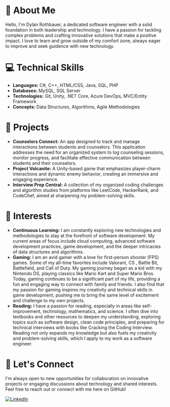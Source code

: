 # 👋 About Me
Hello, I'm Dylan Rothbauer, a dedicated software engineer with a solid foundation in both leadership and technology. I have a passion for tackling complex problems and crafting innovative solutions that make a positive impact. I love to learn and grow outside of my comfort zone, always eager to improve and seek guidence with new technology.

# 💻 Technical Skills
- **Languages:** C#, C++, HTML/CSS, Java, SQL, PHP
- **Databases:** MySQL, SQL Server
- **Technologies:** Git, Unity, .NET Core, Azure DevOps, MVC/Entity Framework
- **Concepts:** Data Structures, Algorithms, Agile Methodologies

# 🚀 Projects
- **Counselors Connect:** An app designed to track and manage interactions between students and counselors. This application addresses the need for an organized system to log counseling sessions, monitor progress, and facilitate effective communication between students and their counselors.
- **Project Volcanite:** A Unity-based game that emphasizes player-charm interactions and dynamic enemy behavior, creating an immersive and engaging experience.
- **Interview Prep Central:** A collection of my organized coding challenges and algorithm studies from platforms like LeetCode, HackerRank, and CodeChef, aimed at sharpening my problem-solving skills.

# 🎯 Interests
- **Continuous Learning:** I am constantly exploring new technologies and methodologies to stay at the forefront of software development. My current areas of focus include cloud computing, advanced software development practices, game development, and the deeper intricacies of data structures and algorithms.
- **Gaming:** I am an avid gamer with a love for first-person shooter (FPS) games. Some of my all-time favorites include Valorant, CS
, Battle Bit, Battlefield, and Call of Duty. My gaming journey began as a kid with my Nintendo DS, playing classics like Mario Kart and Super Mario Bros. Today, gaming continues to be a significant part of my life, providing a fun and engaging way to connect with family and friends. I also find that my passion for gaming inspires my creativity and technical skills in game development, pushing me to bring the same level of excitement and challenge to my own projects.
- **Reading:** I have a passion for reading, especially in areas like self-improvement, technology, mathematics, and science. I often dive into textbooks and other resources to deepen my understanding, exploring topics such as software design, clean code principles, and preparing for technical interviews with books like Cracking the Coding Interview. Reading not only expands my knowledge but also fuels my creativity and problem-solving skills, which I apply to my work as a software engineer.

# 🤝 Let's Connect
I'm always open to new opportunities for collaboration on innovative projects or engaging discussions about technology and shared interests. Feel free to reach out or connect with me here on GitHub!

[![LinkedIn](https://img.icons8.com/ios-filled/50/0077B5/linkedin.png)](https://www.linkedin.com/in/dylan-rothbauer-ab285624b/)
